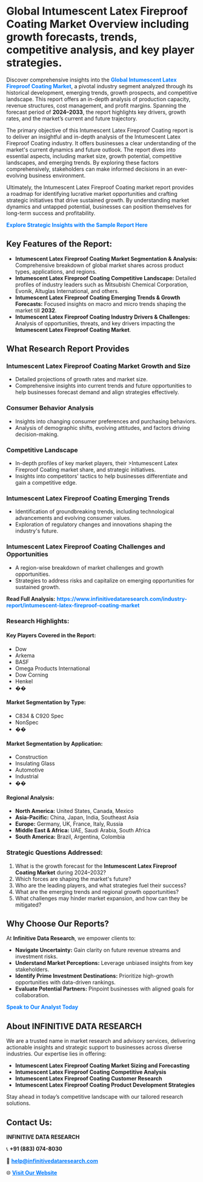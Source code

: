<h1>Global Intumescent Latex Fireproof Coating Market Overview including growth forecasts, trends, competitive analysis, and key player strategies.</h1>
<p>
Discover comprehensive insights into the 
<a href="https://www.infinitivedataresearch.com/industry-report/intumescent-latex-fireproof-coating-market" rel="dofollow" style="color: #007BFF; text-decoration: none;"><strong>Global Intumescent Latex Fireproof Coating Market</strong></a>, a pivotal industry segment analyzed through its historical development, emerging trends, growth prospects, and competitive landscape. This report offers an in-depth analysis of production capacity, revenue structures, cost management, and profit margins. Spanning the forecast period of <strong>2024–2033</strong>, the report highlights key drivers, growth rates, and the market’s current and future trajectory.
</p>
<p>
The primary objective of this Intumescent Latex Fireproof Coating report is to deliver an insightful and in-depth analysis of the Intumescent Latex Fireproof Coating industry. It offers businesses a clear understanding of the market's current dynamics and future outlook. The report dives into essential aspects, including market size, growth potential, competitive landscapes, and emerging trends. By exploring these factors comprehensively, stakeholders can make informed decisions in an ever-evolving business environment.
</p>
<p>
Ultimately, the Intumescent Latex Fireproof Coating market report provides a roadmap for identifying lucrative market opportunities and crafting strategic initiatives that drive sustained growth. By understanding market dynamics and untapped potential, businesses can position themselves for long-term success and profitability.
</p>
<p>
<a href="https://www.infinitivedataresearch.com/request-sample/reportId=104511" style="color: #007BFF; text-decoration: none;"><strong>Explore Strategic Insights with the Sample Report Here</strong></a>
</p>

<h2>Key Features of the Report:</h2>
<ul>
<li><strong>Intumescent Latex Fireproof Coating Market Segmentation & Analysis:</strong> Comprehensive breakdown of global market shares across product types, applications, and regions.</li>
<li><strong>Intumescent Latex Fireproof Coating Competitive Landscape:</strong> Detailed profiles of industry leaders such as Mitsubishi Chemical Corporation, Evonik, Altuglas International, and others.</li>
<li><strong>Intumescent Latex Fireproof Coating Emerging Trends & Growth Forecasts:</strong> Focused insights on macro and micro trends shaping the market till <strong>2032</strong>.</li>
<li><strong>Intumescent Latex Fireproof Coating Industry Drivers & Challenges:</strong> Analysis of opportunities, threats, and key drivers impacting the <strong>Intumescent Latex Fireproof Coating Market</strong>.</li>
</ul>

<h2>What Research Report Provides</h2>
<h3>Intumescent Latex Fireproof Coating Market Growth and Size</h3>
<ul>
<li>Detailed projections of growth rates and market size.</li>
<li>Comprehensive insights into current trends and future opportunities to help businesses forecast demand and align strategies effectively.</li>
</ul>

<h3>Consumer Behavior Analysis</h3>
<ul>
<li>Insights into changing consumer preferences and purchasing behaviors.</li>
<li>Analysis of demographic shifts, evolving attitudes, and factors driving decision-making.</li>
</ul>

<h3>Competitive Landscape</h3>
<ul>
<li>In-depth profiles of key market players, their >Intumescent Latex Fireproof Coating market share, and strategic initiatives.</li>
<li>Insights into competitors' tactics to help businesses differentiate and gain a competitive edge.</li>
</ul>

<h3>Intumescent Latex Fireproof Coating Emerging Trends</h3>
<ul>
<li>Identification of groundbreaking trends, including technological advancements and evolving consumer values.</li>
<li>Exploration of regulatory changes and innovations shaping the industry's future.</li>
</ul>

<h3>Intumescent Latex Fireproof Coating Challenges and Opportunities</h3>
<ul>
<li>A region-wise breakdown of market challenges and growth opportunities.</li>
<li>Strategies to address risks and capitalize on emerging opportunities for sustained growth.</li>
</ul>
<p><strong>Read Full Analysis:</strong> <a href="https://www.infinitivedataresearch.com/industry-report/intumescent-latex-fireproof-coating-market" rel="dofollow" style="color: #007BFF; text-decoration: none;"><strong>https://www.infinitivedataresearch.com/industry-report/intumescent-latex-fireproof-coating-market</strong></a></p>
<h3>Research Highlights:</h3>
<h4>Key Players Covered in the Report:</h4>
<ul><li>Dow</li><li>Arkema</li><li>BASF</li><li>Omega Products International</li><li>Dow Corning</li><li>Henkel</li><li>��</li></ul>
<h4>Market Segmentation by Type:</h4>
<ul><li>C834 &amp; C920 Spec</li><li>NonSpec</li><li>��</li></ul>
<h4>Market Segmentation by Application:</h4>
<ul><li>Construction</li><li>Insulating Glass</li><li>Automotive</li><li>Industrial</li><li>��</li></ul>

<h4>Regional Analysis:</h4>
<ul>
<li><strong>North America:</strong> United States, Canada, Mexico</li>
<li><strong>Asia-Pacific:</strong> China, Japan, India, Southeast Asia</li>
<li><strong>Europe:</strong> Germany, UK, France, Italy, Russia</li>
<li><strong>Middle East & Africa:</strong> UAE, Saudi Arabia, South Africa</li>
<li><strong>South America:</strong> Brazil, Argentina, Colombia</li>
</ul>

<h3>Strategic Questions Addressed:</h3>
<ol>
<li>What is the growth forecast for the <strong>Intumescent Latex Fireproof Coating Market</strong> during 2024–2032?</li>
<li>Which forces are shaping the market's future?</li>
<li>Who are the leading players, and what strategies fuel their success?</li>
<li>What are the emerging trends and regional growth opportunities?</li>
<li>What challenges may hinder market expansion, and how can they be mitigated?</li>
</ol>

<h2>Why Choose Our Reports?</h2>
<p>At <strong>Infinitive Data Research</strong>, we empower clients to:</p>
<ul>
<li><strong>Navigate Uncertainty:</strong> Gain clarity on future revenue streams and investment risks.</li>
<li><strong>Understand Market Perceptions:</strong> Leverage unbiased insights from key stakeholders.</li>
<li><strong>Identify Prime Investment Destinations:</strong> Prioritize high-growth opportunities with data-driven rankings.</li>
<li><strong>Evaluate Potential Partners:</strong> Pinpoint businesses with aligned goals for collaboration.</li>
</ul>
<p><a href="https://www.infinitivedataresearch.com/industry-report/intumescent-latex-fireproof-coating-market" rel="dofollow" style="color: #007BFF; text-decoration: none;"><strong>Speak to Our Analyst Today</strong></a></p>

<h2>About INFINITIVE DATA RESEARCH</h2>
<p>We are a trusted name in market research and advisory services, delivering actionable insights and strategic support to businesses across diverse industries. Our expertise lies in offering:</p>
<ul>
<li><strong>Intumescent Latex Fireproof Coating Market Sizing and Forecasting</strong></li>
<li><strong>Intumescent Latex Fireproof Coating Competitive Analysis</strong></li>
<li><strong>Intumescent Latex Fireproof Coating Customer Research</strong></li>
<li><strong>Intumescent Latex Fireproof Coating Product Development Strategies</strong></li>
</ul>
<p>Stay ahead in today’s competitive landscape with our tailored research solutions.</p>

<h2>Contact Us:</h2>
<p><strong>INFINITIVE DATA RESEARCH</strong></p>
<p>📞 <strong>+91 (883) 074-8030</strong></p>
<p>📧 <strong><a href="mailto:help@infinitivedataresearch.com" style="color: #007BFF;">help@infinitivedataresearch.com</a></strong></p>
<p>🌐 <strong><a href="https://www.infinitivedataresearch.com" rel="dofollow" style="color: #007BFF;">Visit Our Website</a></strong></p>